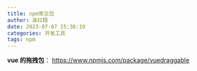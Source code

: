 ```yaml
---
title: npm常见包
author: 高红翔
date: 2023-07-07 15:36:19
categories: 开发工具
tags: npm
---
```


**vue 的拖拽包**： https://www.npmjs.com/package/vuedraggable
